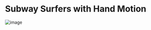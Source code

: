 # Subway Surfers with Hand Motion

![image](https://user-images.githubusercontent.com/57898986/139538138-b3455166-59ec-4d5a-b52c-3c8adb3f7391.png)





